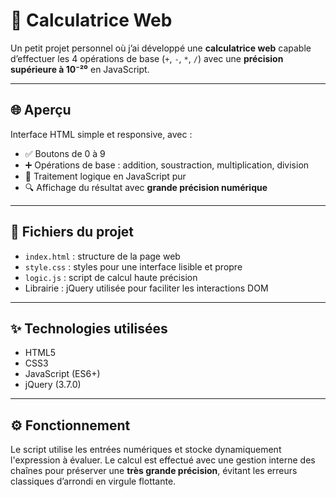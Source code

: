 # 🧮 Calculatrice Web

Un petit projet personnel où j’ai développé une **calculatrice web** capable d’effectuer les 4 opérations de base (`+`, `-`, `*`, `/`) avec une **précision supérieure à 10⁻²⁰** en JavaScript.

---

## 🌐 Aperçu

Interface HTML simple et responsive, avec :

- ✅ Boutons de 0 à 9
- ➕ Opérations de base : addition, soustraction, multiplication, division
- 🧠 Traitement logique en JavaScript pur
- 🔍 Affichage du résultat avec **grande précision numérique**

---

## 📁 Fichiers du projet

- `index.html` : structure de la page web
- `style.css` : styles pour une interface lisible et propre
- `logic.js` : script de calcul haute précision
- Librairie : jQuery utilisée pour faciliter les interactions DOM

---

## ✨ Technologies utilisées

- HTML5
- CSS3
- JavaScript (ES6+)
- jQuery (3.7.0)

---

## ⚙️ Fonctionnement

Le script utilise les entrées numériques et stocke dynamiquement l'expression à évaluer. Le calcul est effectué avec une gestion interne des chaînes pour préserver une **très grande précision**, évitant les erreurs classiques d’arrondi en virgule flottante.
